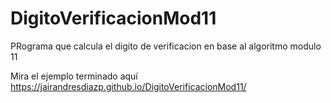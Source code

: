 # DigitoVerificacionMod11
PRograma que calcula el digito de verificacion en base al algoritmo modulo 11

Mira el ejemplo terminado aquí https://jairandresdiazp.github.io/DigitoVerificacionMod11/
